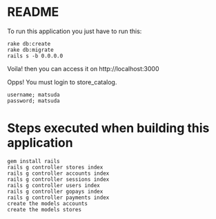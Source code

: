 # README
To run this application you just have to run this:

```
rake db:create 
rake db:migrate
rails s -b 0.0.0.0
```
Voila! then you can access it on http://localhost:3000

Opps! You must login to store_catalog.

```
username; matsuda
password; matsuda
```

# Steps executed when building this application

```
gem install rails
rails g controller stores index
rails g controller accounts index
rails g controller sessions index
rails g controller users index
rails g controller gopays index
rails g controller payments index
create the models accounts 
create the models stores
```
